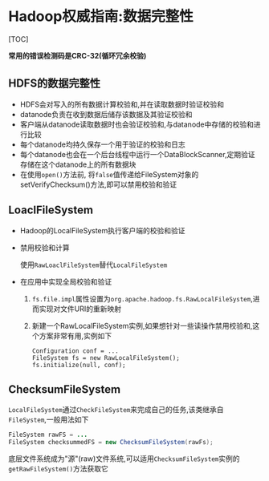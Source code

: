 # Hadoop权威指南:数据完整性

[TOC]

**常用的错误检测码是CRC-32(循环冗余校验)**

## HDFS的数据完整性

- HDFS会对写入的所有数据计算校验和,并在读取数据时验证校验和
- datanode负责在收到数据后储存该数据及其验证校验和
- 客户端从datanode读取数据时也会验证校验和,与datanode中存储的校验和进行比较
- 每个datanode均持久保存一个用于验证的校验和日志
- 每个datanode也会在一个后台线程中运行一个DataBlockScanner,定期验证存储在这个datanode上的所有数据块
- 在使用`open()`方法前, 将`false`值传递给FileSystem对象的setVerifyChecksum()方法,即可以禁用校验和验证

## LoaclFileSystem

- Hadoop的LocalFileSystem执行客户端的校验和验证

- 禁用校验和计算

  使用`RawLoaclFileSystem`替代`LocalFileSystem`

- 在应用中实现全局校验和验证

  1. `fs.file.impl`属性设置为`org.apache.hadoop.fs.RawLocalFileSystem`,进而实现对文件URI的重新映射

  2. 新建一个RawLocalFileSystem实例,如果想针对一些读操作禁用校验和,这个方案非常有用,实例如下

     ```
     Configuration conf = ...
     FileSystem fs = new RawLocalFileSystem();
     fs.initialize(null, conf);
     ```

## ChecksumFileSystem

`LocalFileSystem`通过`CheckFileSystem`来完成自己的任务,该类继承自`FileSystem`,一般用法如下

```java
FileSystem rawFS = ...
FileSystem checksummedFS = new ChecksumFileSystem(rawFs);
```

底层文件系统成为"源"(raw)文件系统,可以适用`ChecksumFileSystem`实例的`getRawFileSystem()`方法获取它



